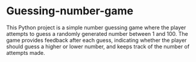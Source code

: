 # Guessing-number-game
This Python project is a simple number guessing game where the player attempts to guess a randomly generated number between 1 and 100. The game provides feedback after each guess, indicating whether the player should guess a higher or lower number, and keeps track of the number of attempts made.
